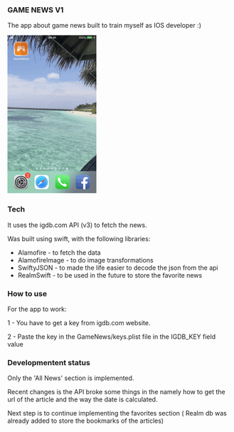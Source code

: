 ### GAME NEWS V1 ###

The app about game news built to train myself as IOS developer :)

![](games_news_200_5.gif)

### Tech ###
It uses the igdb.com API (v3) to fetch the news.

Was built using swift, with the following libraries:

* Alamofire - to fetch the data
* AlamofireImage - to do image transformations
* SwiftyJSON - to made the life easier to decode the json from the api
* RealmSwift - to be used in the future to store the favorite news

### How to use ###

For the app to work: 

1 - You have to get a key from igdb.com website.

2 - Paste the key in the GameNews/keys.plist file in the IGDB_KEY field value

### Developmentent status ###
Only the 'All News' section is implemented.

Recent changes is the API broke some things in the namely how to get the url of the article and the way the date is calculated.

Next step is to continue implementing the favorites section ( Realm db was already added to store the bookmarks of the articles)


